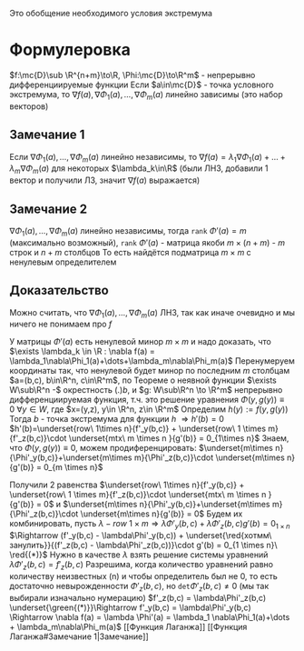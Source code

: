 Это обобщение необходимого условия экстремума
# Формулеровка
$f:\mc{D}\sub \R^{n+m}\to\R, \Phi:\mc{D}\to\R^m$  - непрерывно дифференциируемые функции
Если $a\in\mc{D}$ - точка условного экстремума, то
$\nabla f(a), \nabla\Phi_1(a),\dots,\nabla\Phi_m(a)$ линейно зависимы (это набор векторов)

## Замечание 1
Если $\nabla\Phi_1(a), \dots, \nabla\Phi_m(a)$ линейно независимы, то $\nabla f(a) = \lambda_1\nabla\Phi_1(a) + \dots + \lambda_m\nabla\Phi_m(a)$ для некоторых $\lambda_k\in\R$
(были ЛНЗ, добавили 1 вектор и получили ЛЗ, значит $\nabla f(a)$ выражается)
## Замечание 2
$\nabla\Phi_1(a), \dots, \nabla\Phi_m(a)$ линейно независимы, тогда $\texttt{rank}\ \Phi'(a) = m$ (максимально возможный), $\texttt{rank}\ \Phi'(a)$ - матрица якоби $m\times (n+m)$ - $m$ строк и $n + m$ столбцов 
То есть найдётся подматрица $m\times m$ с ненулевым определителем
## Доказательство
Можно считать, что $\nabla\Phi_1(a), \dots, \nabla\Phi_m(a)$ ЛНЗ, так как иначе очевидно и мы ничего не понимаем про $f$

У матрицы $\Phi'(a)$ есть ненулевой минор $m\times m$ и надо доказать, что $\exists \lambda_k \in \R : \nabla f(a) = \lambda_1\nabla\Phi_1(a)+\dots+\lambda_m\nabla\Phi_m(a)$
Перенумеруем координаты так, что ненулевой будет  минор по последним $m$ столбцам
$a=(b,c), b\in\R^n, c\in\R^m$, по Теореме о неявной функции $\exists W\sub\R^n -$ окрестность $(.)b$, и $g: W\sub\R^n \to \R^m$ непрерывно дифференциируемая функция, т.ч. это решение уравнения $\Phi(y, g(y)) \equiv 0\ \forall y\in W$, где $x=(y,z), y\in \R^n, z\in \R^m$
Определим $h(y) :=f(y,g(y))$
Тогда $b$ - точка экстремума для функции $h$ $\Rightarrow h'(b) = 0$
$h'(b)=\underset{row\ 1\times n}{f'_y(b,c)} + \underset{row\ 1 \times m}{f'_z(b,c)}\cdot \underset{mtx\ m \times n }{g'(b)} = 0_{1\times n}$
Знаем, что $\Phi(y, g(y)) \equiv 0$, можем продиференцировать:
$\underset{m\times n}{\Phi'_y(b,c)}+\underset{m\times m}{\Phi'_z(b,c)}\cdot \underset{m\times n}{g'(b)} = 0_{m \times n}$
 
 Получили 2 равенства $\underset{row\ 1\times n}{f'_y(b,c)} + \underset{row\ 1 \times m}{f'_z(b,c)}\cdot \underset{mtx\ m \times n }{g'(b)} = 0$ и $\underset{m\times n}{\Phi'_y(b,c)}+\underset{m\times m}{\Phi'_z(b,c)}\cdot \underset{m\times n}{g'(b)} = 0$
 Будем их комбинировать, пусть $\lambda - row\ 1\times m \Rightarrow \lambda\Phi'_y(b,c)+\lambda\Phi'_z(b,c)g'(b) = 0_{1\times n}$
$\Rightarrow (f'_y(b,c) - \lambda\Phi'_y(b,c)) + \underset{\red{хотмм\  занулить}}{(f'_z(b,c) - \lambda\Phi'_z(b,c))}\cdot g'(b) = 0_{1 \times n}\ \red{(*)}$ 
Нужно в  качестве $\lambda$ взять решение системы уравнений $\lambda\Phi'_z(b,c) = f'_z(b,c)$
Разрешима, когда количество уравнений равно количеству неизвестных (n) и чтобы определитель был не 0, то есть достаточно невырожденности $\Phi'_z(b,c)$, но $\texttt{det}\Phi'_z(b,c)\neq 0$ (мы так выбирали изначально нумерацию)
$f'_z(b,c) = \lambda\Phi'_z(b,c) \underset{\green{(*)}}\Rightarrow f'_y(b,c) = \lambda\Phi'_y(b,c) \Rightarrow \nabla f(a) = \lambda \Phi'(a) = \lambda_1 \nabla\Phi_1(a)+\dots + \lambda_m\nabla\Phi_m(a)$
[[Функция Лаганжа]]
[[Функция Лаганжа#Замечание 1|Замечание]]


